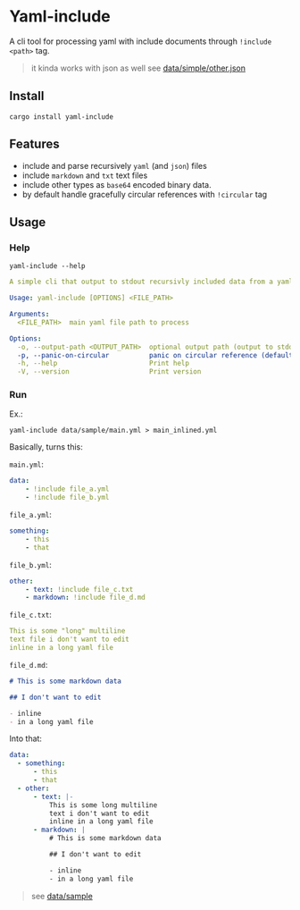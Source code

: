 # Yaml-include

A cli tool for processing yaml with include documents through `!include <path>` tag.

> it kinda works with json as well see [data/simple/other.json](data/simple/other.json)

## Install

```shell
cargo install yaml-include
```

## Features

- include and parse recursively `yaml` (and `json`) files
- include `markdown` and `txt` text files
- include other types as `base64` encoded binary data.
- by default handle gracefully circular references with `!circular` tag

## Usage

### Help

```shell
yaml-include --help
```

```yaml
A simple cli that output to stdout recursivly included data from a yaml file path

Usage: yaml-include [OPTIONS] <FILE_PATH>

Arguments:
  <FILE_PATH>  main yaml file path to process

Options:
  -o, --output-path <OUTPUT_PATH>  optional output path (output to stdout if not set)
  -p, --panic-on-circular          panic on circular reference (default: gracefully handle circular references with !circular tag)
  -h, --help                       Print help
  -V, --version                    Print version
```

### Run

Ex.:

```shell
yaml-include data/sample/main.yml > main_inlined.yml
```

Basically,
turns this:

`main.yml`:

```yaml
data:
    - !include file_a.yml
    - !include file_b.yml
```

`file_a.yml`:

```yaml
something:
    - this
    - that
```

`file_b.yml`:

```yaml
other:
    - text: !include file_c.txt
    - markdown: !include file_d.md
```

`file_c.txt`:

```yaml
This is some "long" multiline
text file i don't want to edit
inline in a long yaml file
```

`file_d.md`:

```markdown
# This is some markdown data

## I don't want to edit

- inline
- in a long yaml file
```

Into that:

```yaml
data:
  - something:
      - this
      - that
  - other:
      - text: |-
          This is some long multiline
          text i don't want to edit
          inline in a long yaml file
      - markdown: |
          # This is some markdown data

          ## I don't want to edit

          - inline
          - in a long yaml file

```

> see [data/sample](data/sample)
